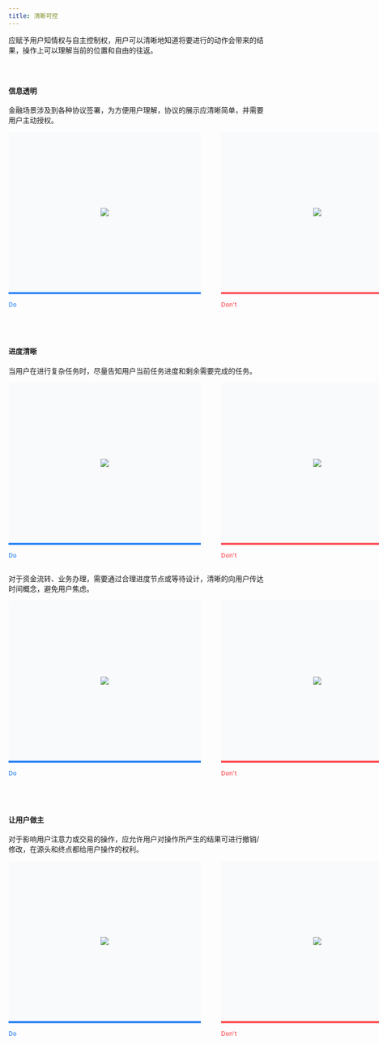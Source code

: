 ```yaml
---
title: 清晰可控
---
```


应赋予用户知情权与自主控制权，用户可以清晰地知道将要进行的动作会带来的结果，操作上可以理解当前的位置和自由的往返。

<style>
h4 { margin-top: 60px !important; }
.doc-cutline-wrapper{display:-webkit-box;display:-ms-flexbox;display:flex}
.doc-cutline-wrapper:last-child { margin-bottom: 60px; }
.doc-cutline{position:relative;display:-webkit-inline-box;display:-ms-inline-flexbox;display:inline-flex;margin-bottom:42px;padding:40px;background:#F9FAFB;-webkit-box-sizing:border-box;box-sizing:border-box;-webkit-box-align:center;-ms-flex-align:center;align-items:center;-webkit-box-pack:center;-ms-flex-pack:center;justify-content:center;min-height:320px}
.doc-cutline:after{position:absolute;bottom:-32px;left:0;font-size:12px;font-weight:500}
.doc-cutline.do{margin-right:40px;border-bottom:solid 4px #2F86F6}
.doc-cutline.do:after{content:"Do";color:#2F86F6}
.doc-cutline.donot{border-bottom:solid 4px #FF5257}
.doc-cutline.donot:after{content:"Don't";color:#FF5257}
.doc-cutline-item{display:-webkit-box;display:-ms-flexbox;display:flex;-webkit-box-align:center;-ms-flex-align:center;align-items:center;-webkit-box-pack:center;-ms-flex-pack:center;justify-content:center}
.doc-cutline-item.horizon img{width:100%}
/* .doc-cutline-item.vertical img{width:auto;height:100%} */
@media (max-width:750px){.doc-cutline-wrapper{-webkit-box-orient:vertical;-webkit-box-direction:normal;-ms-flex-direction:column;flex-direction:column}
.doc-cutline.do{margin-right:0}
}
</style>

#### 信息透明

金融场景涉及到各种协议签署，为方便用户理解，协议的展示应清晰简单，并需要用户主动授权。

<div class="doc-cutline-wrapper">
  <div class="doc-cutline do">
    <div class="doc-cutline-item vertical" style="width: 300px;">
      <img src="https://pt-starimg.didistatic.com/static/starimg/img/1308n7PCET1643189771407.png">
    </div>
  </div>
  <div class="doc-cutline donot">
    <div class="doc-cutline-item vertical" style="width: 300px;">
      <img src="https://pt-starimg.didistatic.com/static/starimg/img/heBwyAI0eY1643189771378.png">
    </div>
  </div>
</div>

#### 进度清晰

当用户在进行复杂任务时，尽量告知用户当前任务进度和剩余需要完成的任务。

<div class="doc-cutline-wrapper">
  <div class="doc-cutline do">
    <div class="doc-cutline-item" style="width: 300px;">
      <img src="https://pt-starimg.didistatic.com/static/starimg/img/spdlGlphym1643189799024.png">
    </div>
  </div>
  <div class="doc-cutline donot">
    <div class="doc-cutline-item" style="width: 300px;">
      <img src="https://pt-starimg.didistatic.com/static/starimg/img/dIdjNT6c2i1643189799025.png">
    </div>
  </div>
</div>

对于资金流转、业务办理，需要通过合理进度节点或等待设计，清晰的向用户传达时间概念，避免用户焦虑。

<div class="doc-cutline-wrapper">
  <div class="doc-cutline do">
    <div class="doc-cutline-item" style="width: 300px;">
      <img src="https://pt-starimg.didistatic.com/static/starimg/img/6hOAMmnvby1643189839058.png">
    </div>
  </div>
  <div class="doc-cutline donot">
    <div class="doc-cutline-item" style="width: 300px;">
      <img src="https://pt-starimg.didistatic.com/static/starimg/img/hPTB2n5vQM1643189839196.png">
    </div>
  </div>
</div>

#### 让用户做主

对于影响用户注意力或交易的操作，应允许用户对操作所产生的结果可进行撤销/修改，在源头和终点都给用户操作的权利。

<div class="doc-cutline-wrapper">
  <div class="doc-cutline do">
    <div class="doc-cutline-item" style="width: 300px;">
      <img src="https://pt-starimg.didistatic.com/static/starimg/img/45u8sLeEBr1643189884365.png">
    </div>
  </div>
  <div class="doc-cutline donot">
    <div class="doc-cutline-item" style="width: 300px;">
      <img src="https://pt-starimg.didistatic.com/static/starimg/img/e5ru8rztDF1643189884274.png">
    </div>
  </div>
</div>
